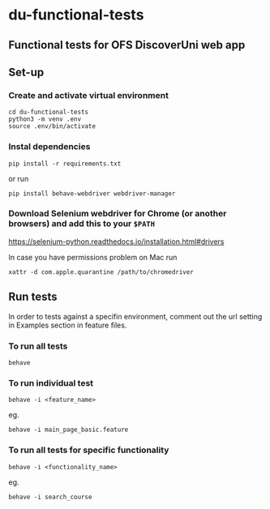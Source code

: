 # du-functional-tests 
## Functional tests for OFS DiscoverUni web app

## Set-up
### Create and activate virtual environment
```
cd du-functional-tests
python3 -m venv .env
source .env/bin/activate

```
### Instal dependencies
```
pip install -r requirements.txt
```
or run 
```
pip install behave-webdriver webdriver-manager
```

### Download Selenium webdriver for Chrome (or another browsers) and add this to your ```$PATH```
https://selenium-python.readthedocs.io/installation.html#drivers

In case you have permissions problem on Mac run
```
xattr -d com.apple.quarantine /path/to/chromedriver
```

## Run tests
In order to tests against a specifin environment, 
comment out the url setting in Examples section in feature files.

### To run all tests
```
behave
```

### To run individual test
```
behave -i <feature_name>
```
eg.
```
behave -i main_page_basic.feature
```

### To run all tests for specific functionality
```
behave -i <functionality_name>
```
eg.
```
behave -i search_course
```
